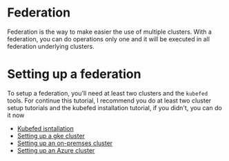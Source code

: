 # Federation
Federation is the way to make easier the use of multiple clusters. With a federation, you can do operations only one and it will be executed in all federation underlying clusters.

# Setting up a federation

To setup a federation, you'll need at least two clusters and the `kubefed` tools. For continue this tutorial, I recommend you do at least two cluster setup tutorials and the kubefed installation tutorial, if you didn't, you can do it now
- [Kubefed isntallation](https://github.com/walteraa/kubernetes_tutorials/#kubernetes-federation-administratorkubefed)
- [Setting up a gke cluster](../k8s-gke)
- [Setting up an on-premses cluster](../k8s-on-prem)
- [Setting up an Azure cluster](../k8s-azure)


